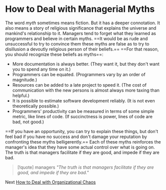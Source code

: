 # How to Deal with Managerial Myths

The word *myth* sometimes means fiction. But it has a deeper connotation. It also means a story of religious significance that explains the universe and mankind's relationship to it. Managers tend to forget what they learned as programmers and believe in certain myths. ==It would be as rude and unsuccessful to try to convince them these myths are false as to try to disillusion a devoutly religious person of their beliefs.== ==For that reason, you should recognize these beliefs as myths==:

- More documentation is always better. (They want it, but they don't want you to spend any time on it.)
- Programmers can be equated. (Programmers vary by an order of magnitude.)
- Resources can be added to a late project to speed it. (The cost of communication with the new persons is almost always more taxing than helpful.)
- It is possible to estimate software development reliably. (It is not even theoretically possible.)
- Programmers' productivity can be measured in terms of some simple metric, like lines of code. (If succinctness is power, lines of code are bad, not good.)

==If you have an opportunity, you can try to explain these things, but don't feel bad if you have no success and don't damage your reputation by confronting these myths belligerently.== Each of these myths reinforces the manager's idea that they have some actual control over what is going on. The truth is that managers facilitate if they are good, and impede if they are bad.

> [!quote] managers
> *"The truth is that managers facilitate if they are good, and impede if they are bad."*

Next [How to Deal with Organizational Chaos](11-How-to-Deal-with-Organizational-Chaos.md)